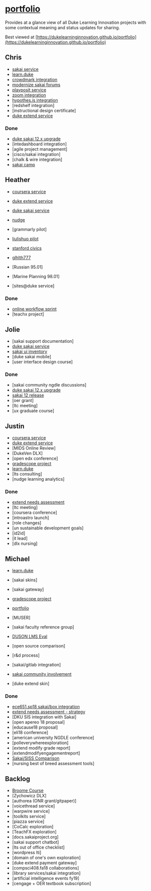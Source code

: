 # [portfolio](https://github.com/dukelearninginnovation/portfolio)

Provides at a glance view of all Duke Learning Innovation projects with some contextual meaning and status updates for sharing.

Best viewed at [https://dukelearninginnovation.github.io/portfolio](https://dukelearninginnovation.github.io/portfolio)


## Chris

* [sakai service](sakai.service)
* [learn.duke](learn.duke.project)
* [crowdmark integration](crowdmark.integration)
* [modernize sakai forums](sakai.community)
* [playposit service](playposit.service)
* [zoom integration](zoom.integration)
* [hypothes.is integration](hypothesis.integration)
* [redshelf integration]
* [instructional design certificate]
* [duke extend service](extend.service)


### Done
* [duke sakai 12.x upgrade](sakai.12.upgrade.project)
* [intedashboard integration]
* [agile project management]
* [cisco/sakai integration]
* [chalk & wire integration]
* [sakai camp](sakai.community)

## Heather

* [coursera service](coursera.support.service)
* [duke extend service](extend.service)
* [duke sakai service](sakai.service)
* [nudge](nudge.project)
* [grammarly pilot]
* [liulishuo pilot](liolishou.project)
* [stanford civics](stanford.civics.course)
* [glhlth777](glhlth.777.course)
* [Russian 95.01]
* [Marine Planning 98.01]

* [sites@duke service]

### Done

* [online workflow sprint](online.workflow.sprint.project)
* [teachx project]

## Jolie
* [sakai support documentation]
* [duke sakai service](sakai.service)
* [sakai ui inventory](sakai.ui.inventory.project)
* [duke sakai mobile]
* [user interface design course]

### Done
* [sakai community ngdle discussions]
* [duke sakai 12.x upgrade](sakai.12.upgrade.project)
* [sakai 12 release](sakai.community)
* [oer grant]
* [ltc meeting]
* [ux graduate course]

## Justin

* [coursera service](coursera.support.service)
* [duke extend service](extend.service)
* [MIDS Online Review]
* [DukeVen DLX]
* [open edx conference]
* [gradescope project](gradescope.project)
* [learn.duke](learn.duke.project)
* [lts consulting]
* [nudge learning analytics]


### Done
* [extend needs assessment](extend.needs.assessment.project)
* [ltc meeting]
* [coursera conference]
* [introastro launch]
* [role changes]
* [un sustainable development goals]
* [id2id]
* [it lead]
* [dlx nursing]

## Michael

* [learn.duke](learn.duke.project)
* [sakai skins]
* [sakai gateway]

* [gradescope project](gradescope.project)
* [portfolio](/)
* [MUSER]
* [sakai faculty reference group]
* [DUSON LMS Eval](duson.lms.eval.project)

* [open source comparison]
* [r&d process]
* [sakai/gitlab integration]
* [sakai community involvement](sakai.community)
* [duke extend skin]

### Done
* [ece651.sp18 sakai/box integration](ece651.sp18.project)
* [extend needs assessment - strategy](extend.needs.assessment.project)
* [DKU SIS integration with Sakai]
* [open apereo 18 proposal]
* [educause18 proposal]
* [eli18 conference]
* [american university NGDLE conference]
* [polleverywhereexploration]
* [extend modify grade report]
* [extendmodifyengagementreport]
* [Sakai/SISS Comparison](sakai.siss.comparison.project)
* [nursing best of breed assessment tools]

## Backlog

* [Broome Course](broome.course)
* [Zychowicz DLX]
* [authorea \(ONR grant/gitpaper\)]
* [voicethread service]
* [warpwire service]
* [toolkits service]
* [piazza service]
* [CoCalc exploration]
* [TeachFX exploration]
* [docs.sakaiproject.org]
* [sakai support chatbot]
* [lts out of office checklist]
* [wordpress lti]
* [domain of one's own exploration]
* [duke extend payment gateway]
* [compsci408.fa18 collaborations]
* [library services/sakai integration]
* [artificial intelligence events fy19]
* [cengage + OER textbook subscription]








